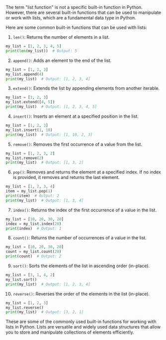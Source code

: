 The term "list function" is not a specific built-in function in Python. However, there are several built-in functions that can be used to manipulate or work with lists, which are a fundamental data type in Python.

Here are some common built-in functions that can be used with lists:

1. `len()`: Returns the number of elements in a list.

```python
my_list = [1, 2, 3, 4, 5]
print(len(my_list))  # Output: 5
```

2. `append()`: Adds an element to the end of the list.

```python
my_list = [1, 2, 3]
my_list.append(4)
print(my_list)  # Output: [1, 2, 3, 4]
```

3. `extend()`: Extends the list by appending elements from another iterable.

```python
my_list = [1, 2, 3]
my_list.extend([4, 5])
print(my_list)  # Output: [1, 2, 3, 4, 5]
```

4. `insert()`: Inserts an element at a specified position in the list.

```python
my_list = [1, 2, 3]
my_list.insert(1, 10)
print(my_list)  # Output: [1, 10, 2, 3]
```

5. `remove()`: Removes the first occurrence of a value from the list.

```python
my_list = [1, 2, 3, 2]
my_list.remove(2)
print(my_list)  # Output: [1, 3, 2]
```

6. `pop()`: Removes and returns the element at a specified index. If no index is provided, it removes and returns the last element.

```python
my_list = [1, 2, 3, 4]
item = my_list.pop(1)
print(item)  # Output: 2
print(my_list)  # Output: [1, 3, 4]
```

7. `index()`: Returns the index of the first occurrence of a value in the list.

```python
my_list = [10, 20, 30, 20]
index = my_list.index(20)
print(index)  # Output: 1
```

8. `count()`: Returns the number of occurrences of a value in the list.

```python
my_list = [10, 20, 30, 20]
count = my_list.count(20)
print(count)  # Output: 2
```

9. `sort()`: Sorts the elements of the list in ascending order (in-place).

```python
my_list = [3, 1, 4, 2]
my_list.sort()
print(my_list)  # Output: [1, 2, 3, 4]
```

10. `reverse()`: Reverses the order of the elements in the list (in-place).

```python
my_list = [1, 2, 3]
my_list.reverse()
print(my_list)  # Output: [3, 2, 1]
```

These are some of the commonly used built-in functions for working with lists in Python. Lists are versatile and widely used data structures that allow you to store and manipulate collections of elements efficiently.
